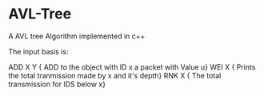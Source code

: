 # AVL-Tree
A AVL tree Algorithm implemented in c++

The input basis is: 

ADD X Y { ADD to the object with ID x a packet with Value u} 
WEI X { Prints the total tranmission made by x and it's depth}
RNK X { The total transmission for IDS below x}

